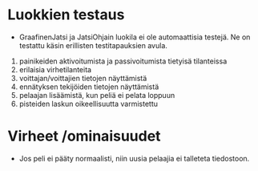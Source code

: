 # Luokkien testaus
* GraafinenJatsi ja JatsiOhjain luokila ei ole automaattisia testejä. Ne on testattu käsin erillisten testitapauksien avula. 
1. painikeiden aktivoitumista ja passivoitumista tietyisä tilanteissa
2. erilaisia virhetilanteita
3. voittajan/voittajien tietojen näyttämistä
4. ennätyksen tekijöiden tietojen näyttämistä
5. pelaajan lisäämistä, kun peliä ei pelata loppuun
6. pisteiden laskun oikeellisuutta varmistettu

# Virheet /ominaisuudet
* Jos peli ei pääty normaalisti, niin uusia pelaajia ei talleteta tiedostoon.
